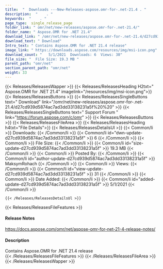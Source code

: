 ```yaml
---
title:  "  Downloads ---New-Releases-aspose.omr-for-.net-21.4 . " 
description:  "    . " 
keywords:  "    . " 
page_type:  single_release_page
folder_link: " omr/net/new-releases/aspose.omr-for-.net-21.4/"
folder_name: " Aspose.OMR for .NET 21.4"
download_link: " /omr/net/new-releases/aspose.omr-for-.net-21.4/d27cd939d5874ac7ad3dd33138231a5f"
download_text: " Download"
Intro_text: " Contains Aspose.OMR for .NET 21.4 release"
image_link: " https://downloads.aspose.com/resources/img/msi-icon.png"
download_count: "   5/1/2021  Downloads: 6  Views: 30"
file_size: "  File Size: 19.3 MB "
parent_path: "omr/net"
section_parent_path: "omr/net"
weight: 33 
---
```


{{< Releases/ReleasesWapper >}}
  {{< Releases/ReleasesHeading H2txt=" Aspose.OMR for .NET 21.4" imagelink="/resources/img/msi-icon.png">}}
  {{< Releases/ReleasesButtons >}}
    {{< Releases/ReleasesSingleButtons text=" Download" link="/omr/net/new-releases/aspose.omr-for-.net-21.4/d27cd939d5874ac7ad3dd33138231a5f%20%20" >}}
    {{< Releases/ReleasesSingleButtons text=" Support Forum " link="https://forum.aspose.com/c/omr" >}}
  {{< Releases/ReleasesButtons >}}
  {{< Releases/ReleasesFileArea >}}
    {{< Releases/ReleasesHeading h4txt="File Details">}}
    {{< Releases/ReleasesDetailsUl >}}
            {{< Common/li  >}} Downloads: {{< /Common/li >}} 
      {{< Common/li id="dwn-update-d27cd939d5874ac7ad3dd33138231a5f" >}} 6 {{< /Common/li >}} 
      {{< Common/li  >}} File Size: {{< /Common/li >}} 
      {{< Common/li id="size-update-d27cd939d5874ac7ad3dd33138231a5f" >}} 19.3 MB {{< /Common/li >}} 
      {{< Common/li  >}} Posted By: {{< /Common/li >}} 
      {{< Common/li id="author-update-d27cd939d5874ac7ad3dd33138231a5f" >}} MaksymRohach {{< /Common/li >}} 
      {{< Common/li  >}} Views: {{< /Common/li >}} 
      {{< Common/li id="view-update-d27cd939d5874ac7ad3dd33138231a5f" >}} 31 {{< /Common/li >}} 
      {{< Common/li  >}} Date Added: {{< /Common/li >}} 
      {{< Common/li id="added-update-d27cd939d5874ac7ad3dd33138231a5f" >}} 5/1/2021 {{< /Common/li >}} 

    {{< /Releases/ReleasesDetailsUl >}}

  {{< Releases/ReleasesFileFeatures >}}
      <h4>Release Notes</h4><div><a href="https://docs.aspose.com/omr/net/aspose-omr-for-net-21-4-release-notes/">https://docs.aspose.com/omr/net/aspose-omr-for-net-21-4-release-notes/</a></div><h4>Description</h4><div class="HTMLDescription">Contains Aspose.OMR for .NET 21.4 release</div>
  {{< /Releases/ReleasesFileFeatures >}}
 {{< /Releases/ReleasesFileArea >}}
{{< /Releases/ReleasesWapper >}}


